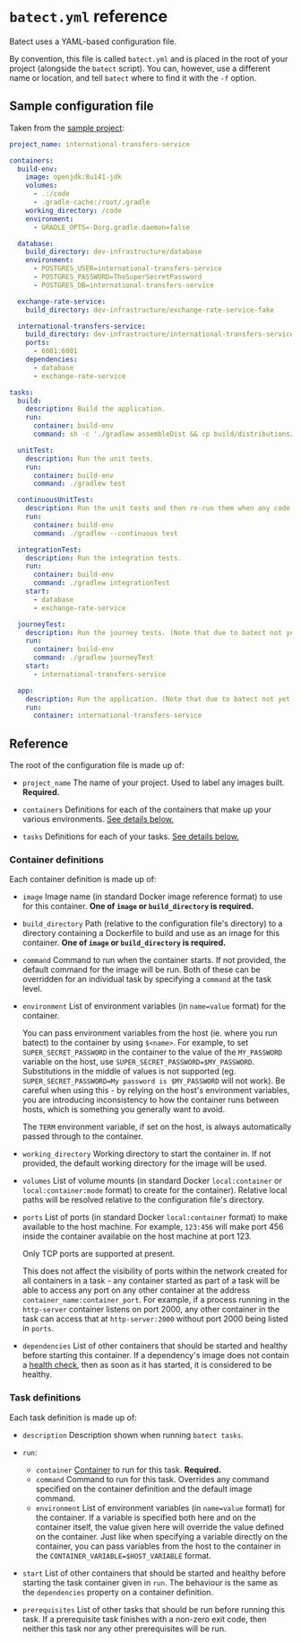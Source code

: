 # `batect.yml` reference

Batect uses a YAML-based configuration file.

By convention, this file is called `batect.yml` and is placed in the root of your project (alongside the `batect` script).
You can, however, use a different name or location, and tell `batect` where to find it with the `-f` option.

## Sample configuration file

Taken from the [sample project](https://github.com/charleskorn/batect-sample):

```yaml
project_name: international-transfers-service

containers:
  build-env:
    image: openjdk:8u141-jdk
    volumes:
      - .:/code
      - .gradle-cache:/root/.gradle
    working_directory: /code
    environment:
      - GRADLE_OPTS=-Dorg.gradle.daemon=false

  database:
    build_directory: dev-infrastructure/database
    environment:
      - POSTGRES_USER=international-transfers-service
      - POSTGRES_PASSWORD=TheSuperSecretPassword
      - POSTGRES_DB=international-transfers-service

  exchange-rate-service:
    build_directory: dev-infrastructure/exchange-rate-service-fake

  international-transfers-service:
    build_directory: dev-infrastructure/international-transfers-service
    ports:
      - 6001:6001
    dependencies:
      - database
      - exchange-rate-service

tasks:
  build:
    description: Build the application.
    run:
      container: build-env
      command: sh -c './gradlew assembleDist && cp build/distributions/international-transfers-service.zip dev-infrastructure/international-transfers-service/app.zip'

  unitTest:
    description: Run the unit tests.
    run:
      container: build-env
      command: ./gradlew test

  continuousUnitTest:
    description: Run the unit tests and then re-run them when any code changes are detected.
    run:
      container: build-env
      command: ./gradlew --continuous test

  integrationTest:
    description: Run the integration tests.
    run:
      container: build-env
      command: ./gradlew integrationTest
    start:
      - database
      - exchange-rate-service

  journeyTest:
    description: Run the journey tests. (Note that due to batect not yet supporting dependencies between tasks, you must run `batect run build` before running this task.)
    run:
      container: build-env
      command: ./gradlew journeyTest
    start:
      - international-transfers-service

  app:
    description: Run the application. (Note that due to batect not yet supporting dependencies between tasks, you must run `batect run build` before running this task.)
    run:
      container: international-transfers-service
```

## Reference

The root of the configuration file is made up of:

* `project_name` The name of your project. Used to label any images built. **Required.**

* `containers` Definitions for each of the containers that make up your various environments. [See details below.](#container-definitions)

* `tasks` Definitions for each of your tasks. [See details below.](#task-definitions)

### Container definitions

Each container definition is made up of:

* `image` Image name (in standard Docker image reference format) to use for this container. **One of `image` or `build_directory` is required.**

* `build_directory` Path (relative to the configuration file's directory) to a directory containing a Dockerfile to build and use as an image for
  this container. **One of `image` or `build_directory` is required.**

* `command` Command to run when the container starts. If not provided, the default command for the image will be run. Both of these can be overridden
  for an individual task by specifying a `command` at the task level.

* `environment` List of environment variables (in `name=value` format) for the container.

  You can pass environment variables from the host (ie. where you run batect) to the container by using `$<name>`. For example, to set
  `SUPER_SECRET_PASSWORD` in the container to the value of the `MY_PASSWORD` variable on the host, use
  `SUPER_SECRET_PASSWORD=$MY_PASSWORD`. Substitutions in the middle of values is not supported (eg. `SUPER_SECRET_PASSWORD=My password is $MY_PASSWORD`
  will not work). Be careful when using this - by relying on the host's environment variables, you are introducing inconsistency to how the container
  runs between hosts, which is something you generally want to avoid.

  The `TERM` environment variable, if set on the host, is always automatically passed through to the container.

* `working_directory` Working directory to start the container in. If not provided, the default working directory for the image will be used.

* `volumes` List of volume mounts (in standard Docker `local:container` or `local:container:mode` format) to create for the container). Relative local
  paths will be resolved relative to the configuration file's directory.

* `ports` List of ports (in standard Docker `local:container` format) to make available to the host machine. For example, `123:456` will make port 456
  inside the container available on the host machine at port 123.

  Only TCP ports are supported at present.

  This does not affect the visibility of ports within the network created for all containers in a task - any container started as part of a task will be
  able to access any port on any other container at the address `container_name:container_port`. For example, if a process running in the `http-server`
  container listens on port 2000, any other container in the task can access that at `http-server:2000` without port 2000 being listed in `ports`.

* `dependencies` List of other containers that should be started and healthy before starting this container. If a dependency's image does not contain a
  [health check](https://docs.docker.com/engine/reference/builder/#healthcheck), then as soon as it has started, it is considered to be healthy.

### Task definitions

Each task definition is made up of:

* `description` Description shown when running `batect tasks`.

* `run`:
    * `container` [Container](#container-definitions) to run for this task. **Required.**
    * `command` Command to run for this task. Overrides any command specified on the container definition and the default image command.
    * `environment` List of environment variables (in `name=value` format) for the container. If a variable is specified both here and on the container
      itself, the value given here will override the value defined on the container. Just like when specifying a variable directly on the container,
      you can pass variables from the host to the container in the `CONTAINER_VARIABLE=$HOST_VARIABLE` format.

* `start` List of other containers that should be started and healthy before starting the task container given in `run`. The behaviour is the same as the
  `dependencies` property on a container definition.

* `prerequisites` List of other tasks that should be run before running this task. If a prerequisite task finishes with a non-zero exit code, then neither
  this task nor any other prerequisites will be run.
